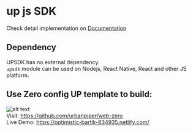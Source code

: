 # up js SDK
Check detail implementation on [Documentation](https://github.com/urbanpiper/up-sdk-demo/wiki)

## Dependency  
UPSDK has no external dependency.  
`upsdk` module can be used on Nodejs, React Native, React and other JS platform.  

## Use Zero config UP template to build:  
![alt text](https://i.ibb.co/8PxBznV/screencapture-localhost-3001-2019-02-05-19-01-02.png)  
Visit: https://github.com/urbanpiper/web-zero  
Live Demo: https://optimistic-bartik-834935.netlify.com/
